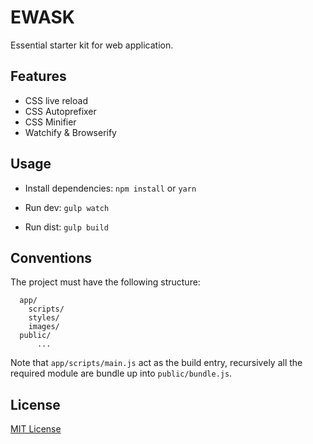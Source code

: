 # EWASK

Essential starter kit for web application.

## Features

- CSS live reload
- CSS Autoprefixer
- CSS Minifier
- Watchify & Browserify

## Usage

- Install dependencies: `npm install` or `yarn`

- Run dev: `gulp watch`

- Run dist: `gulp build`

## Conventions

The project must have the following structure:
```
  app/
    scripts/
    styles/
    images/
  public/
      ...
```
Note that `app/scripts/main.js` act as the build entry, recursively all the required module are bundle up into `public/bundle.js`.

## License

[MIT License](http://opensource.org/licenses/MIT)

